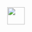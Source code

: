 <img height="40" src="https://skillicons.dev/icons?i=vscode,idea,py,nodejs,java,gradle&theme=dark"/>
